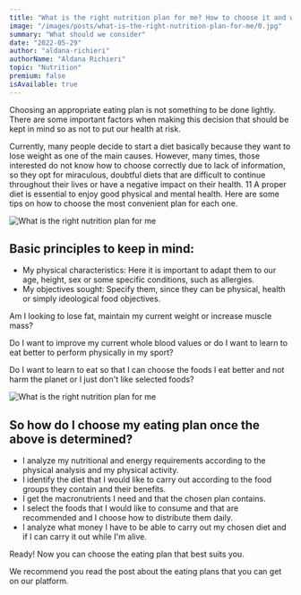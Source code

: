 ```yaml
---
title: "What is the right nutrition plan for me? How to choose it and what should I take into account?"
image: "/images/posts/what-is-the-right-nutrition-plan-for-me/0.jpg"
summary: "What should we consider"
date: "2022-05-29"
author: "aldana-richieri"
authorName: "Aldana Richieri"
topic: "Nutrition"
premium: false
isAvailable: true
---
```


Choosing an appropriate eating plan is not something to be done lightly. There are some important factors when making this decision that should be kept in mind so as not to put our health at risk.

Currently, many people decide to start a diet basically because they want to lose weight as one of the main causes. However, many times, those interested do not know how to choose correctly due to lack of information, so they opt for miraculous, doubtful diets that are difficult to continue throughout their lives or have a negative impact on their health.
11
A proper diet is essential to enjoy good physical and mental health. Here are some tips on how to choose the most convenient plan for each one.

![What is the right nutrition plan for me](/images/posts/why-is-it-important-to-follow-a-healthy-diet/1.jpg)

## **Basic principles to keep in mind:**

- My physical characteristics: Here it is important to adapt them to our age, height, sex or some specific conditions, such as allergies.
- My objectives sought: Specify them, since they can be physical, health or simply ideological food objectives.

Am I looking to lose fat, maintain my current weight or increase muscle mass?

Do I want to improve my current whole blood values or do I want to learn to eat better to perform physically in my sport?

Do I want to learn to eat so that I can choose the foods I eat better and not harm the planet or I just don't like selected foods?

![What is the right nutrition plan for me](/images/posts/why-is-it-important-to-follow-a-healthy-diet/2.jpg)

## **So how do I choose my eating plan once the above is determined?**

- I analyze my nutritional and energy requirements according to the physical analysis and my physical activity.
- I identify the diet that I would like to carry out according to the food groups they contain and their benefits.
- I get the macronutrients I need and that the chosen plan contains.
- I select the foods that I would like to consume and that are recommended and I choose how to distribute them daily.
- I analyze what money I have to be able to carry out my chosen diet and if I can carry it out while I'm alive.

Ready! Now you can choose the eating plan that best suits you.

We recommend you read the post about the eating plans that you can get on our platform.
